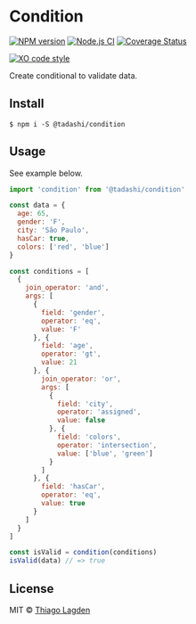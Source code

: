# Condition

[![NPM version][npm-img]][npm]
[![Node.js CI][ci-img]][ci]
[![Coverage Status][coveralls-img]][coveralls]

[![XO code style][xo-img]][xo]

[npm-img]:         https://img.shields.io/npm/v/@tadashi/condition.svg
[npm]:             https://www.npmjs.com/package/@tadashi/condition
[ci-img]:          https://github.com/lagden/condition/workflows/Node.js%20CI/badge.svg
[ci]:              https://github.com/lagden/condition/actions?query=workflow%3A%22Node.js+CI%22
[coveralls-img]:   https://coveralls.io/repos/github/lagden/condition/badge.svg?branch=main
[coveralls]:       https://coveralls.io/github/lagden/condition?branch=main
[xo-img]:          https://img.shields.io/badge/code_style-XO-5ed9c7.svg
[xo]:              https://github.com/sindresorhus/xo


Create conditional to validate data.


## Install

```
$ npm i -S @tadashi/condition
```


## Usage

See example below.

```js
import 'condition' from '@tadashi/condition'

const data = {
  age: 65,
  gender: 'F',
  city: 'São Paulo',
  hasCar: true,
  colors: ['red', 'blue']
}

const conditions = [
  {
    join_operator: 'and',
    args: [
      {
        field: 'gender',
        operator: 'eq',
        value: 'F'
      }, {
        field: 'age',
        operator: 'gt',
        value: 21
      }, {
        join_operator: 'or',
        args: [
          {
            field: 'city',
            operator: 'assigned',
            value: false
          }, {
            field: 'colors',
            operator: 'intersection',
            value: ['blue', 'green']
          }
        ]
      }, {
        field: 'hasCar',
        operator: 'eq',
        value: true
      }
    ]
  }
]

const isValid = condition(conditions)
isValid(data) // => true
```


## License

MIT © [Thiago Lagden](https://github.com/lagden)

